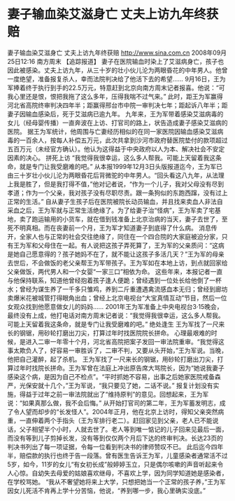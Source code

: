 # 妻子输血染艾滋身亡 丈夫上访九年终获赔

妻子输血染艾滋身亡 丈夫上访九年终获赔
http://www.sina.com.cn  2008年09月25日12:16  南方周末
【追踪报道】
妻子在医院输血时染上了艾滋病身亡，孩子也因此被感染。丈夫上访九年，从三十岁的壮小伙儿沦为两眼昏花的中年男人。他曾一度绝望，准备报复杀人，幸而法院判决给了他活下去的希望……
9月16日，王为军捧着终于执行到手的22.5万元，特意赶到北京向南方周末记者报喜。他说：“可我心里还是恨，恨把我拖了这么多年，压得我喘不过气来。”
此时，距王为军赢得河北省高院终审判决四年半；距赢得邢台市中院一审判决七年；距起诉八年半；距妻子因输血感染后，死于艾滋病已逾九年。
九年来，王为军带着感染艾滋病毒的女儿（经母婴传播）一直奔波在上访、打官司的路上，状告造成妻子感染艾滋病的医院。
据王为军统计，他周围与亡妻经历相似的在同一家医院因输血感染艾滋病毒的一百余人，按每人补偿五万元，此次共拿到沙河市政府替医院垫付的款项超过五百万元（未经官方确认）。他认为这得益于中央政府以人为本、解决社会不安定因素的决心。
拼死上访
“我觉得我很幸运，这么多人帮我。可能上天留着我这条命，就是专门让我受磨难的吧。”
从本报1999年12月3日头版报道迄今，王为军已由三十岁壮小伙儿沦为两眼昏花后背微驼的中年男人。“回头看这八九年，从法理上我是胜了，但是我打得不值，”他对记者说，“作为一个儿子，我对父母没有尽到孝道；作为一个父亲，我对孩子没有尽职尽责。跟一条狗似的东跑西蹿，没有过上正常的生活。”
自从妻子生孩子后在医院被院长动员输血，并且找来卖血人非法自采血之后，王为军就与正常生活绝缘了。为了给妻子治“怪病”，王为军卖了宅基地，卖了跑运输用的小货车，就在借到钱准备上北京治病的当天，妻子去世了，至死不明真相。而在丧妻前一个月，王为军才知道妻子到底得了什么病。
消息传开，全家人也与正常的社会交往绝缘了，同住在一个四合院的大家庭被迫分家，只有王为军和父母住在一起。有人说把这孩子弄死算了，王为军的父亲质问：“这病是她自己愿意得的？孩子她妈不在了，就不能让这孩子多活几天？”王为军的母亲去世后，不会做饭的老父亲帮王为军带孩子。王为军如在本地上访，到点就回家给父亲做饭，两代男人和一个女婴“一家三口”相依为命。
这些年来，本报记者一直与他保持联系，知道他曾经抱着孩子逢人便跪；曾经遇到一位处长给他倒了一杯水；曾经为谋生养了一千多只雏鸡，养到二斤重遭遇禽流感血本无归；曾经到廊坊卖爆米花被城管打得眼角出血；曾经上北京电视台“大宝真情互动”节目，然后一位女观众找到他愿意做女儿的妈妈……
2001年王为军准备上中央电视台3·15晚会，最终没有上成，他打电话对南方周末记者说：“我觉得我很幸运，这么多人帮我。可能上天留着我这条命，就是专门让我受磨难的吧。”
绝处逢生
王为军找了一尺来长的钢锯，用砂轮打磨出刀尖，打算过年时找医院院长拼命。
心理最艰难的时候，是进入二审一年零十个月，河北省高院把案子发回一审法院重审。“我觉得这事太欺负人了，好容易一审胜诉了，二审不判，又要从头开始，”王为军说。当晚，他把自己灌醉，起了杀机。
王为军找了一尺来长的钢锯，用砂轮打磨出刀尖，打算过年时找院长拼命。王为军曾在法庭上冲出原告席大骂院长，因为“她说我妻子感染这个病，是因为自己不检点”。“平时抓她不容易，出事之后她家医院戒备森严，光保安就十几个，”王为军说，“我只要见了她，二话不说。”
报复计划没有实施，得益于过年之前一审法院就出了“维持原判”的意见。回想起来，王为军说：“如果真那么做，我不会后悔。”
从开始打官司的第二年，王为军蓄发明志，成了令人望而却步的“长发怪人”。2004年正月，他在北京上访时，得知父亲突然病重，一直伸着两个手指头（王为军排行老二）。赶回家见到父亲，老人已不能说话，父子相望半个小时，人就去世了。老人等到唯一惦记的儿子回来见最后一面，而没有等到儿子剪掉长发，没有等到仅仅两个月后下达的终审判决。长达23页的判决书列出了每一项证据，令每一位看到判决书的律师赞叹不已。
此后迄今四年半，赔偿款的执行也终于告一段落。曾有医生告诉王为军，儿童感染者通常活不过5岁，如今，11岁的女儿“有女初长成”般婷婷玉立，只是偶尔咳嗽的声音听起来令人心惊。自幼失去母爱的姑娘喜欢继母，不喜欢上学，因为同学知道她是感染者，在学校骂她。
“我从不奢望她将来上大学，只想把她当一个正常的孩子养，”王为军因女儿死活不肯再上学十分苦恼，他说，“养到哪一步，我心里确实没底。”

